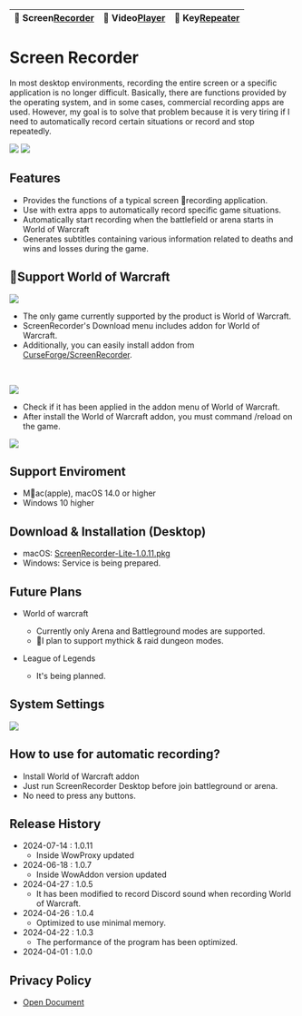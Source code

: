 | 🐻 Screen[Recorder](/ScreenRecorder) | 🐯 Video[Player](/VideoPlayer) | 🐼 Key[Repeater](/KeyRepeater) | 
|:----------|:----------|:----------|


# Screen Recorder
In most desktop environments, recording the entire screen or a specific application is no longer difficult. Basically, there are functions provided by the operating system, and in some cases, commercial recording apps are used. However, my goal is to solve that problem because it is very tiring if I need to automatically record certain situations or record and stop repeatedly.

![](images/recorder-normal.png) 
![](images/recorder-ing.png)


## Features
- Provides the functions of a typical screen recording application.
- Use with extra apps to automatically record specific game situations.
- Automatically start recording when the battlefield or arena starts in World of Warcraft
- Generates subtitles containing various information related to deaths and wins and losses during the game.


## Support World of Warcraft
![](images/wow-dragon-flight.jpg)

- The only game currently supported by the product is World of Warcraft.
- ScreenRecorder's Download menu includes addon for World of Warcraft.
- Additionally, you can easily install addon from [CurseForge/ScreenRecorder](https://www.curseforge.com/wow/addons/screenrecorder).
<br>

![](images/curseforge.png)
<br>

- Check if it has been applied in the addon menu of World of Warcraft.
- After install the World of Warcraft addon, you must command /reload on the game.

![](images/wow-addon.png)


## Support Enviroment
- Mac(apple), macOS 14.0 or higher
- Windows 10 higher


## Download & Installation (Desktop)
- macOS: [ScreenRecorder-Lite-1.0.11.pkg](release/ScreenRecorder-Lite-1.0.11.pkg)
- Windows: Service is being prepared.


## Future Plans
- World of warcraft
    - Currently only Arena and Battleground modes are supported.
    - I plan to support mythick & raid dungeon modes.

- League of Legends
    - It's being planned.


## System Settings
![](images/recorder-setting.png)


## How to use for automatic recording?
- Install World of Warcraft addon
- Just run ScreenRecorder Desktop before join battleground or arena.
- No need to press any buttons.


## Release History
- 2024-07-14 : 1.0.11
    - Inside WowProxy updated
- 2024-06-18 : 1.0.7
    - Inside WowAddon version updated
- 2024-04-27 : 1.0.5
    - It has been modified to record Discord sound when recording World of Warcraft.
- 2024-04-26 : 1.0.4
    - Optimized to use minimal memory.
- 2024-04-22 : 1.0.3
    - The performance of the program has been optimized.
- 2024-04-01 : 1.0.0


## Privacy Policy
- [Open Document](policy)


